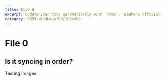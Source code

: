 ```yaml
---
title: File 0
excerpt: Update your docs automatically with `rdme`, ReadMe's official CLI and GitHub Action!
category: 6553a4fcdb4baf0071b9e458
---
```


# File 0

## Is it syncing in order?

Testing Images

<img href="https://github.com/t-tullis/test-sync/blob/c62513f7d497d6d0781dcd065c61568ce088eb3b/images/Screenshot%202023-08-28%20at%201.48.32%20PM.png?raw=true"/>
